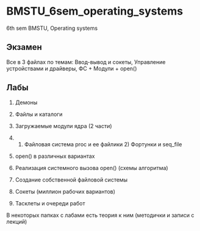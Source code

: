 # BMSTU_6sem_operating_systems
6th sem BMSTU, Operating systems

## Экзамен

Все в 3 файлах по темам: Ввод-вывод и сокеты, Управление устройствами и драйверы, ФС + Модули + open()

## Лабы

1. Демоны

2. Файлы и каталоги

3. Загружаемые модули ядра (2 части)

4. 1) Файловая система proc и ее файлики 2) Фортунки и seq_file

5. open() в различных вариантах

6. Реализация системного вызова open() (схемы алгоритма)

7. Создание собственной файловой системы

8. Сокеты (миллион рабочих вариантов)

9. Тасклеты и очереди работ

В некоторых папках с лабами есть теория к ним (методички и записи с лекций)
